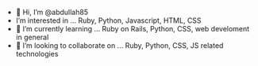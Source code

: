 - 👋 Hi, I’m @abdullah85
-   I’m interested in ... 
Ruby, Python, Javascript, HTML, CSS
- 🌱 I’m currently learning ...
Ruby on Rails, Python, CSS, web develoment in general
- 💞️ I’m looking to collaborate on ...
Ruby, Python, CSS, JS related technologies
<!---
abdullah85/abdullah85 is a ✨ special ✨ repository because its `README.md` (this file) appears on your GitHub profile.
You can click the Preview link to take a look at your changes.
--->
